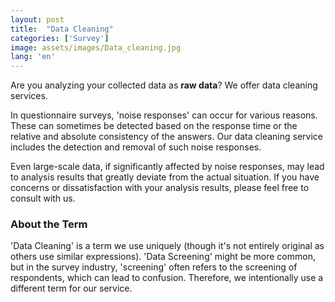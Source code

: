 ```yaml
---
layout: post
title:  "Data Cleaning"
categories: ['Survey']
image: assets/images/Data_cleaning.jpg
lang: 'en'
---
```

Are you analyzing your collected data as **raw data**? We offer data cleaning services.

In questionnaire surveys, 'noise responses' can occur for various reasons. These can sometimes be detected based on the response time or the relative and absolute consistency of the answers. Our data cleaning service includes the detection and removal of such noise responses.

Even large-scale data, if significantly affected by noise responses, may lead to analysis results that greatly deviate from the actual situation. If you have concerns or dissatisfaction with your analysis results, please feel free to consult with us.

### About the Term
'Data Cleaning' is a term we use uniquely (though it's not entirely original as others use similar expressions). 'Data Screening' might be more common, but in the survey industry, 'screening' often refers to the screening of respondents, which can lead to confusion. Therefore, we intentionally use a different term for our service.